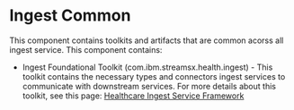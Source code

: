 # Ingest Common

This component contains toolkits and artifacts that are common acorss all ingest service.  This component contains:

* Ingest Foundational Toolkit (com.ibm.streamsx.health.ingest) - This toolkit contains the necessary types and connectors ingest services to communicate with downstream services.  For more details about this toolkit, see this page: [Healthcare Ingest Service Framework](https://github.ibm.com/streams/streamsx.health.internal/wiki/Healthcare-Ingest-Service-Framework)


